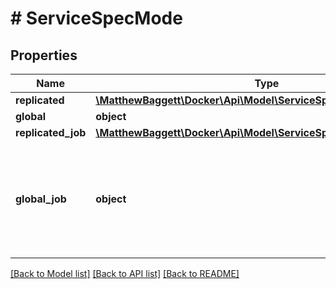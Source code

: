 # # ServiceSpecMode

## Properties

Name | Type | Description | Notes
------------ | ------------- | ------------- | -------------
**replicated** | [**\MatthewBaggett\Docker\Api\Model\ServiceSpecModeReplicated**](ServiceSpecModeReplicated.md) |  | [optional]
**global** | **object** |  | [optional]
**replicated_job** | [**\MatthewBaggett\Docker\Api\Model\ServiceSpecModeReplicatedJob**](ServiceSpecModeReplicatedJob.md) |  | [optional]
**global_job** | **object** | The mode used for services which run a task to the completed state on each valid node. | [optional]

[[Back to Model list]](../../README.md#models) [[Back to API list]](../../README.md#endpoints) [[Back to README]](../../README.md)
